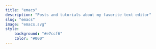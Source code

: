 ```yaml
---
title: "emacs"
description: "Posts and tutorials about my favorite text editor"
slug: "emacs"
image: "emacs.svg"
style:
    background: "#e7ccf6"
    color: "#000"
---
```

